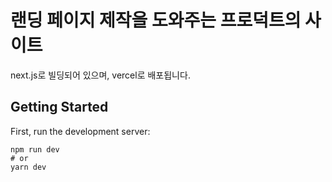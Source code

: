 # 랜딩 페이지 제작을 도와주는 프로덕트의 사이트

next.js로 빌딩되어 있으며, vercel로 배포됩니다.

## Getting Started

First, run the development server:

```
npm run dev
# or
yarn dev
```

